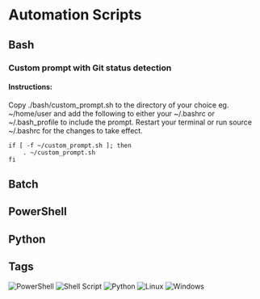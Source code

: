 # Automation Scripts

## Bash

### Custom prompt with Git status detection

#### Instructions:

Copy ./bash/custom_prompt.sh to the directory of your choice eg. ~/home/user and add the following to either your ~/.bashrc or ~/.bash_profile to include the prompt. Restart your terminal or run source ~/.bashrc for the changes to take effect.

```
if [ -f ~/custom_prompt.sh ]; then
    . ~/custom_prompt.sh
fi
```

## Batch

## PowerShell

## Python

## Tags

![PowerShell](https://img.shields.io/badge/PowerShell-%235391FE.svg?style=for-the-badge&logo=powershell&logoColor=white)
![Shell Script](https://img.shields.io/badge/shell_script-%23121011.svg?style=for-the-badge&logo=gnu-bash&logoColor=white)
![Python](https://img.shields.io/badge/python-3670A0?style=for-the-badge&logo=python&logoColor=ffdd54)
![Linux](https://img.shields.io/badge/Linux-FCC624?style=for-the-badge&logo=linux&logoColor=black)
![Windows](https://img.shields.io/badge/Windows-0078D6?style=for-the-badge&logo=windows&logoColor=white)
